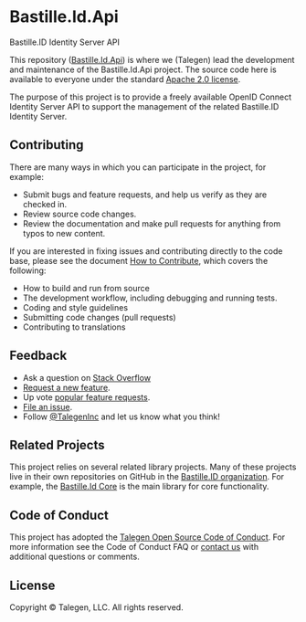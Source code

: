 # Bastille.Id.Api

Bastille.ID Identity Server API

This repository ([Bastille.Id.Api](https://github.com/Bastille-ID/Bastille.Id.Api)) is where we (Talegen) lead the development and maintenance of the Bastille.Id.Api project. The source code here is available to everyone under the standard [Apache 2.0 license](https://github.com/Talegen/Talegen.AspNetCore.hCAPTCHA/blob/main/LICENSE).

The purpose of this project is to provide a freely available OpenID Connect Identity Server API to support the management of the related Bastille.ID Identity Server. 

## Contributing

There are many ways in which you can participate in the project, for example:

 - Submit bugs and feature requests, and help us verify as they are checked in.
 - Review source code changes.
 - Review the documentation and make pull requests for anything from typos to new content. 

If you are interested in fixing issues and contributing directly to the code base, please see the document [How to Contribute](CONTRIBUTING.md), which covers the following:

 - How to build and run from source
 - The development workflow, including debugging and running tests.
 - Coding and style guidelines
 - Submitting code changes (pull requests)
 - Contributing to translations

## Feedback

 - Ask a question on [Stack Overflow](https://stackoverflow.com/questions/tagged/Bastille.Id.Server)
 - [Request a new feature](https://github.com/Bastille-ID/Bastille.Id.Api/blob/main/CONTRIBUTING.md).
 - Up vote [popular feature requests](https://github.com/Bastille-ID/Bastille.Id.Api/issues?q=is:open%20is:issue%20label:feature-request%20sort:reactions-%2b1-desc).
 - [File an issue](https://github.com/Bastille-ID/Bastille.Id.Api/issues).
 - Follow [@TalegenInc](https://twitter.com/TalegenInc) and let us know what you think!

## Related Projects

This project relies on several related library projects. Many of these projects live in their own repositories on GitHub in the [Bastille.ID organization](https://github.com/Bastille-ID). For example, the [Bastille.Id Core](https://github.com/Bastille-ID/Bastille.Id.Core) is the main library for core functionality. 

## Code of Conduct

This project has adopted the [Talegen Open Source Code of Conduct](https://talegen.com/open-source-code-of-conduct/). For more information see the Code of Conduct FAQ or [contact us](https://talegen.com/contact/) with additional questions or comments.

## License

Copyright &copy; Talegen, LLC. All rights reserved.
